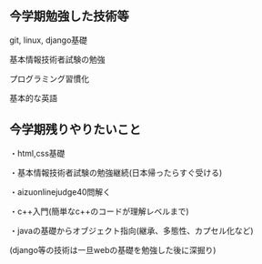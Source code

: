 ## 今学期勉強した技術等
git, linux, django基礎

基本情報技術者試験の勉強

プログラミング習慣化

基本的な英語
## 今学期残りやりたいこと
・html,css基礎

・基本情報技術者試験の勉強継続(日本帰ったらすぐ受ける)

・aizuonlinejudge40問解く

・c++入門(簡単なc++のコードが理解レベルまで)

・javaの基礎からオブジェクト指向(継承、多態性、カプセル化など)

(django等の技術は一旦webの基礎を勉強した後に深掘り)
